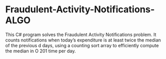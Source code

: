 # Fraudulent-Activity-Notifications-ALGO

This C# program solves the Fraudulent Activity Notifications problem. It counts notifications when today’s expenditure is at least twice the median of the previous d days, using a counting sort array to efficiently compute the median in O 201 time per day.
